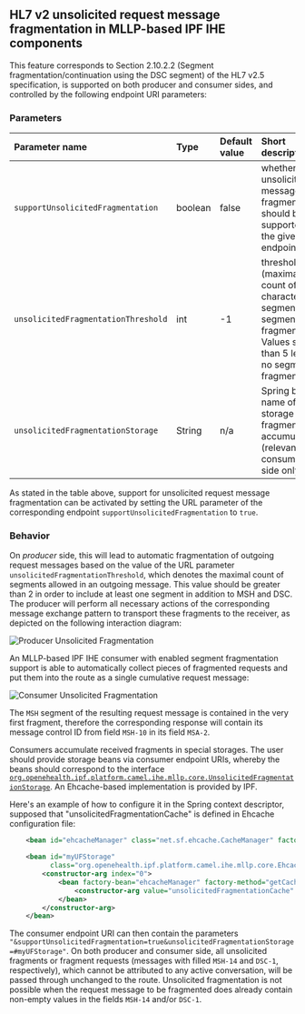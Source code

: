 
## HL7 v2 unsolicited request message fragmentation in MLLP-based IPF IHE components

This feature corresponds to Section 2.10.2.2 (Segment fragmentation/continuation using the DSC segment) 
of the HL7 v2.5 specification, is supported on both producer and consumer sides, and controlled by the 
following endpoint URI parameters:

### Parameters

| Parameter name                      | Type       | Default value | Short description                                                                    |
|:------------------------------------|:-----------|:--------------|:-------------------------------------------------------------------------------------|
| `supportUnsolicitedFragmentation`   | boolean    | false         | whether unsolicited message fragmentation should be supported by the given endpoint
| `unsolicitedFragmentationThreshold` | int        | -1            | threshold (maximal count of characters  per segment) for segment fragmentation.  Values smaller than 5 lead to no segment fragmentation.
| `unsolicitedFragmentationStorage`   | String     | n/a           | Spring bean name of a storage for fragment accumulators (relevant on consumer side only)  

As stated in the table above, support for unsolicited request message fragmentation can be activated by setting the URL parameter of the corresponding 
endpoint `supportUnsolicitedFragmentation` to `true`.

### Behavior

On *producer* side, this will lead to automatic fragmentation of outgoing request messages based on the value of the URL parameter 
`unsolicitedFragmentationThreshold`, which denotes the maximal count of segments allowed in an outgoing message. 
This value should be greater than 2 in order to include at least one segment in addition to MSH and DSC. 
The producer will perform all necessary actions of the corresponding message exchange pattern to transport these fragments to the receiver, 
as depicted on the following interaction diagram:

![Producer Unsolicited Fragmentation](images/conti-producer-uf.png)

An MLLP-based IPF IHE consumer with enabled segment fragmentation support is able to automatically collect pieces of fragmented requests 
and put them into the route as a single cumulative request message:

![Consumer Unsolicited Fragmentation](images/conti-consumer-uf.png)

The `MSH` segment of the resulting request message is contained in the very first fragment, therefore the corresponding response 
will contain its message control ID from field `MSH-10` in its field `MSA-2`.

Consumers accumulate received fragments in special storages. The user should provide storage beans via consumer endpoint URIs, 
whereby the beans should correspond to the interface
[`org.openehealth.ipf.platform.camel.ihe.mllp.core.UnsolicitedFragmentationStorage`](../apidocs/org/openehealth/ipf/platform/camel/ihe/mllp/core/UnsolicitedFragmentationStorage.html).
An Ehcache-based implementation is provided by IPF. 

Here's an example of how to configure it in the Spring context descriptor, supposed that "unsolicitedFragmentationCache" 
is defined in Ehcache configuration file:

```xml
    <bean id="ehcacheManager" class="net.sf.ehcache.CacheManager" factory-method="create" />

    <bean id="myUFStorage"
          class="org.openehealth.ipf.platform.camel.ihe.mllp.core.EhcacheUnsolicitedFragmentationStorage">
        <constructor-arg index="0">
            <bean factory-bean="ehcacheManager" factory-method="getCache">
                <constructor-arg value="unsolicitedFragmentationCache" />
            </bean>
        </constructor-arg>
    </bean>
```

The consumer endpoint URI can then contain the parameters `"&supportUnsolicitedFragmentation=true&unsolicitedFragmentationStorage=#myUFStorage"`.
On both producer and consumer side, all unsolicited fragments or fragment requests (messages with filled `MSH-14` and `DSC-1`, respectively), 
which cannot be attributed to any active conversation, will be passed through unchanged to the route. Unsolicited fragmentation is not possible 
when the request message to be fragmented does already contain non-empty values in the fields `MSH-14` and/or `DSC-1`.